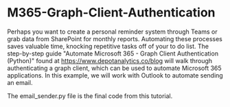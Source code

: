# M365-Graph-Client-Authentication

Perhaps you want to create a personal reminder system through Teams or grab data from SharePoint for monthly reports. Automating these processes saves valuable time, knocking repetitive tasks off of your to do list. The step-by-step guide "Automate Microsoft 365 - Graph Client Authentication (Python)" found at https://www.depotanalytics.co/blog will walk through authenticating a graph client, which can be used to automate Microsoft 365 applications. In this example, we will work with Outlook to automate sending an email.

The email_sender.py file is the final code from this tutorial.
